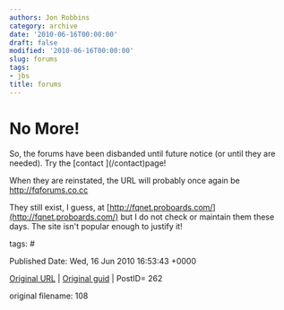 ```yaml
---
authors: Jon Robbins
category: archive
date: '2010-06-16T00:00:00'
draft: false
modified: '2010-06-16T00:00:00'
slug: forums
tags:
- jbs
title: forums
---
```


<h1>No More!</h1>
So, the forums have been disbanded until future notice (or until they are needed).  Try the [contact ](/contact)page!

 When they are reinstated, the URL will probably once again be http://fqforums.co.cc

 They still exist, I guess, at [http://fqnet.proboards.com/](http://fqnet.proboards.com/) but I do not check or maintain them these days.  The site isn't popular enough to justify it!

 



tags: # 


Published Date: Wed, 16 Jun 2010 16:53:43 +0000 

[Original URL](http://factorq.net/forums/) | [Original guid](http://factorq.net/) | PostID= 262

 original filename: 108